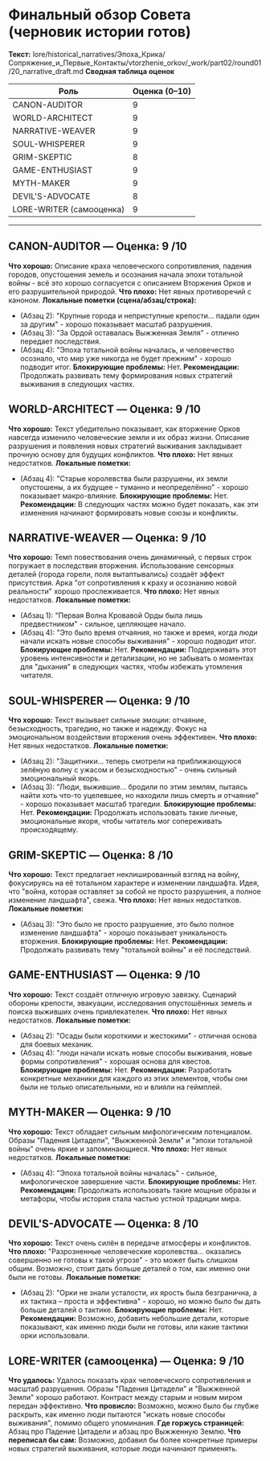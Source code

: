 # Финальный обзор Совета (черновик истории готов)

**Текст:** lore/historical_narratives/Эпоха_Крика/Сопряжение_и_Первые_Контакты/vtorzhenie_orkov/_work/part02/round01/20_narrative_draft.md
**Сводная таблица оценок**

| Роль              | Оценка (0–10) |
|-------------------|---------------|
| CANON-AUDITOR     | 9             |
| WORLD-ARCHITECT   | 9             |
| NARRATIVE-WEAVER  | 9             |
| SOUL-WHISPERER    | 9             |
| GRIM-SKEPTIC      | 8             |
| GAME-ENTHUSIAST   | 9             |
| MYTH-MAKER        | 9             |
| DEVIL'S-ADVOCATE  | 8             |
| LORE-WRITER (самооценка) | 9             |

---

## CANON-AUDITOR — Оценка: 9 /10
**Что хорошо:** Описание краха человеческого сопротивления, падения городов, опустошения земель и осознания начала эпохи тотальной войны - всё это хорошо согласуется с описанием Вторжения Орков и его разрушительной природой.
**Что плохо:** Нет явных противоречий с каноном.
**Локальные пометки (сцена/абзац/строка):**  
- (Абзац 2): "Крупные города и неприступные крепости... падали один за другим" - хорошо показывает масштаб разрушения.
- (Абзац 3): "За Ордой оставалась Выжженная Земля" - отлично передает последствия.
- (Абзац 4): "Эпоха тотальной войны началась, и человечество осознало, что мир уже никогда не будет прежним" - хорошо подводит итог.
**Блокирующие проблемы:** Нет.
**Рекомендации:** Продолжать развивать тему формирования новых стратегий выживания в следующих частях.

## WORLD-ARCHITECT — Оценка: 9 /10
**Что хорошо:** Текст убедительно показывает, как вторжение Орков навсегда изменило человеческие земли и их образ жизни. Описание разрушения и появления новых стратегий выживания закладывает прочную основу для будущих конфликтов.
**Что плохо:** Нет явных недостатков.
**Локальные пометки:**  
- (Абзац 4): "Старые королевства были разрушены, их земли опустошены, а их будущее – туманно и неопределённо" - хорошо показывает макро-влияние.
**Блокирующие проблемы:** Нет.
**Рекомендации:** В следующих частях можно будет показать, как эти изменения начинают формировать новые союзы и конфликты.

## NARRATIVE-WEAVER — Оценка: 9 /10
**Что хорошо:** Темп повествования очень динамичный, с первых строк погружает в последствия вторжения. Использование сенсорных деталей (города горели, поля вытаптывались) создаёт эффект присутствия. Арка "от сопротивления к краху и осознанию новой реальности" хорошо прослеживается.
**Что плохо:** Нет явных недостатков.
**Локальные пометки:**  
- (Абзац 1): "Первая Волна Кровавой Орды была лишь предвестником" - сильное, цепляющее начало.
- (Абзац 4): "Это было время отчаяния, но также и время, когда люди начали искать новые способы выживания" - хорошо подводит итог.
**Блокирующие проблемы:** Нет.
**Рекомендации:** Поддерживать этот уровень интенсивности и детализации, но не забывать о моментах для "дыхания" в следующих частях, чтобы избежать утомления читателя.

## SOUL-WHISPERER — Оценка: 9 /10
**Что хорошо:** Текст вызывает сильные эмоции: отчаяние, безысходность, трагедию, но также и надежду. Фокус на эмоциональном воздействии вторжения очень эффективен.
**Что плохо:** Нет явных недостатков.
**Локальные пометки:**  
- (Абзац 2): "Защитники... теперь смотрели на приближающуюся зелёную волну с ужасом и безысходностью" - очень сильный эмоциональный якорь.
- (Абзац 3): "Люди, выжившие... бродили по этим землям, пытаясь найти хоть что-то уцелевшее, но находили лишь смерть и отчаяние" - хорошо показывает масштаб трагедии.
**Блокирующие проблемы:** Нет.
**Рекомендации:** Продолжать использовать такие личные, эмоциональные якоря, чтобы читатель мог сопереживать происходящему.

## GRIM-SKEPTIC — Оценка: 8 /10
**Что хорошо:** Текст предлагает неклишированный взгляд на войну, фокусируясь на её тотальном характере и изменении ландшафта. Идея, что "война, которая оставляет за собой не просто разрушения, а полное изменение ландшафта", свежа.
**Что плохо:** Нет явных недостатков.
**Локальные пометки:**  
- (Абзац 3): "Это было не просто разрушение, это было полное изменение ландшафта" - хорошо показывает уникальность вторжения.
**Блокирующие проблемы:** Нет.
**Рекомендации:** Продолжать развивать тему "тотальной войны" и её последствий.

## GAME-ENTHUSIAST — Оценка: 9 /10
**Что хорошо:** Текст создаёт отличную игровую завязку. Сценарий обороны крепости, эвакуации, исследования опустошённых земель и поиска выживших очень привлекателен.
**Что плохо:** Нет явных недостатков.
**Локальные пометки:**  
- (Абзац 2): "Осады были короткими и жестокими" - отличная основа для боевых механик.
- (Абзац 4): "люди начали искать новые способы выживания, новые формы сопротивления" - хорошая основа для квестов.
**Блокирующие проблемы:** Нет.
**Рекомендации:** Разработать конкретные механики для каждого из этих элементов, чтобы они были не только описательными, но и влияли на геймплей.

## MYTH-MAKER — Оценка: 9 /10
**Что хорошо:** Текст обладает сильным мифологическим потенциалом. Образы "Падения Цитадели", "Выжженной Земли" и "эпохи тотальной войны" очень яркие и запоминающиеся.
**Что плохо:** Нет явных недостатков.
**Локальные пометки:**  
- (Абзац 4): "Эпоха тотальной войны началась" - сильное, мифологическое завершение части.
**Блокирующие проблемы:** Нет.
**Рекомендации:** Продолжать использовать такие мощные образы и метафоры, чтобы история стала частью устной традиции мира.

## DEVIL'S-ADVOCATE — Оценка: 8 /10
**Что хорошо:** Текст очень силён в передаче атмосферы и конфликтов.
**Что плохо:** "Разрозненные человеческие королевства... оказались совершенно не готовы к такой угрозе" - это может быть слишком общим. Возможно, стоит дать больше деталей о том, как именно они были не готовы.
**Локальные пометки:**  
- (Абзац 2): "Орки не знали усталости, их ярость была безгранична, а их тактика – проста и эффективна" - хорошо, но можно было бы дать больше деталей о тактике.
**Блокирующие проблемы:** Нет.
**Рекомендации:** Возможно, добавить небольшие детали, которые показывают, как именно люди были не готовы, или какие тактики орки использовали.

## LORE-WRITER (самооценка) — Оценка: 9 /10
**Что удалось:** Удалось показать крах человеческого сопротивления и масштаб разрушения. Образы "Падения Цитадели" и "Выжженной Земли" хорошо работают. Контраст между старым и новым миром передан эффективно.
**Что провисло:** Возможно, можно было бы глубже раскрыть, как именно люди пытаются "искать новые способы выживания", помимо общего упоминания.
**Где горжусь страницей:** Абзац про Падение Цитадели и абзац про Выжженную Землю.
**Что переписал бы сам:** Возможно, добавил бы более конкретные примеры новых стратегий выживания, которые люди начинают применять.
